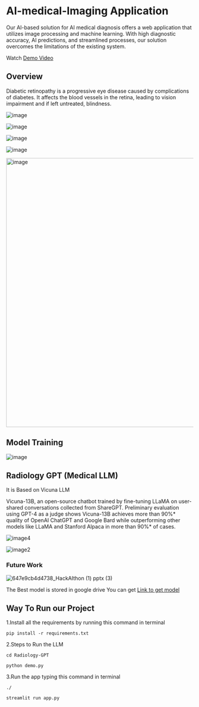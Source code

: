 # AI-medical-Imaging Application


Our AI-based solution for AI medical diagnosis offers a web application that utilizes image processing and machine learning. With high diagnostic accuracy, AI predictions, and streamlined processes, our solution overcomes the limitations of the existing system.


Watch [ Demo Video]()

## Overview

Diabetic retinopathy is a progressive eye disease caused by complications of diabetes. It affects the blood vessels in the retina, leading to vision impairment and if left untreated, blindness.


![image](https://github.com/sanjail3/AI-medical-Imaging-for-Diabetes-Retinopathy/assets/86285670/37170e42-cb2c-4b55-bdc6-4b69370d539f)

![image](https://github.com/sanjail3/AI-medical-Imaging-for-Diabetes-Retinopathy/assets/86285670/b9982dda-01eb-4879-a2f2-5cbef568aa01)

![image](https://github.com/sanjail3/AI-medical-Imaging-for-Diabetes-Retinopathy/assets/86285670/78edca58-7a87-4d2b-a0b1-ada24d96038c)

![image](https://github.com/sanjail3/AI-medical-Imaging-for-Diabetes-Retinopathy/assets/86285670/3b36ebe1-3675-4401-8391-6ac1449995d5)

<img width="724" alt="image" src="https://github.com/sanjail3/AI-medical-Imaging-for-Diabetes-Retinopathy/assets/86285670/53851a26-fa62-4f0c-bcbf-fe6bef6a5a82">

## Model Training 
![image](https://github.com/sanjail3/AI-medical-Imaging-for-Diabetes-Retinopathy/assets/86285670/447ac036-835e-411c-9b55-e0d6eaefdcf9)

## Radiology GPT (Medical LLM)

It is Based on Vicuna LLM

Vicuna-13B, an open-source chatbot trained by fine-tuning LLaMA on user-shared conversations collected from ShareGPT. Preliminary evaluation using GPT-4 as a judge shows Vicuna-13B achieves more than 90%* quality of OpenAI ChatGPT and Google Bard while outperforming other models like LLaMA and Stanford Alpaca in more than 90%* of cases.

![image4](https://github.com/sanjail3/AI-Medical-Imaging/assets/86285670/2bf41832-64e2-4e20-a809-eb9244cf71ed)

![image2](https://github.com/sanjail3/AI-Medical-Imaging/assets/86285670/780b2507-f282-41a8-b870-5ccdb1d1b3d8)


### Future Work
![647e9cb4d4738_HackAIthon (1) pptx (3)](https://github.com/sanjail3/AI-medical-Imaging-for-Diabetes-Retinopathy/assets/86285670/10ccf9f6-2ec7-4e44-9796-db5914c5167a)



The Best model is stored in google drive You can get [Link to get model](https://drive.google.com/file/d/1vam6-qkQR0br_9xYk7Q965FzP629TBFc/view)

## Way To Run our Project
1.Install all the requirements by running this command in terminal
```
pip install -r requirements.txt
```

2.Steps to Run the LLM

```
cd Radiology-GPT
```

```
python demo.py
```

3.Run the app typing this command in terminal

```
./
```

```
streamlit run app.py
```

  










